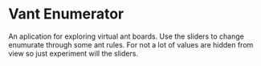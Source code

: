 # Vant Enumerator
An aplication for exploring virtual ant boards.  Use the sliders to change 
enumurate through some ant rules. For not a lot of values are hidden from view 
so just experiment will the sliders.
